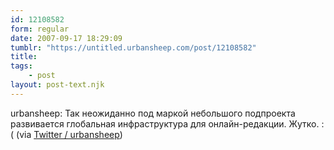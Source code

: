 ```yaml
---
id: 12108582
form: regular
date: 2007-09-17 18:29:09
tumblr: "https://untitled.urbansheep.com/post/12108582"
title:
tags:
    - post
layout: post-text.njk
---
```


<p>urbansheep: Так неожиданно под маркой небольшого подпроекта развивается глобальная инфраструктура для онлайн-редакции. Жутко. :( (via <a href="http://twitter.com/urbansheep/statuses/274555312">Twitter / urbansheep</a>)</p>

